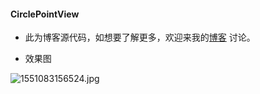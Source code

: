 #### CirclePointView

+ 此为博客源代码，如想要了解更多，欢迎来我的[博客](https://www.jianshu.com/p/f7f84321e0d3) 讨论。

+ 效果图

![1551083156524.jpg](https://upload-images.jianshu.io/upload_images/2133715-d6a603273f110367.jpg?imageMogr2/auto-orient/strip%7CimageView2/2/w/1240)
